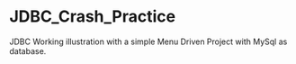 # JDBC_Crash_Practice


JDBC Working illustration with a simple Menu Driven Project with MySql as database.
